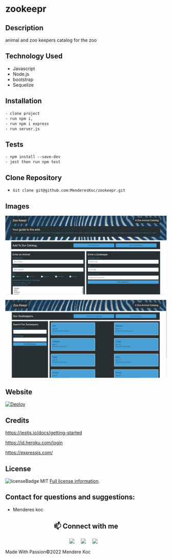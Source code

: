# zookeepr

## Description

animal and zoo keepers catalog for the zoo

## Technology Used

- Javascript
- Node.js
- bootstrap
- Sequelize

## Installation

```
- clone project
- run npm i,
- run npm i express
- run server.js

```

## Tests

```
- npm install --save-dev
- jest then run npm test

```

## Clone Repository

- `Git clone git@github.com:MenderesKoc/zookeepr.git`

## Images

![ScreenShot](/public/assets/images/Screenshot1.png)

![ScreenShot](/public/assets/images/Screenshot2.png)

## Website

[![Deploy](https://www.herokucdn.com/deploy/button.svg)](https://zookeepr-pro.herokuapp.com)

## Credits

https://jestjs.io/docs/getting-started

https://id.heroku.com/login

https://expressjs.com/

## License

![licenseBadge](https://img.shields.io/badge/License-MIT-blue.svg)
MIT
[Full license information]("MIT').

## Contact for questions and suggestions:

- Menderes koc

<h2  align="center">📫 Connect with me </h2>
<p align="center">
  <a target="_blank"href="https://www.linkedin.com/in/mendereskoc/"><img src="https://img.shields.io/badge/linkedin-%230077B5.svg?&style=for-the-badge&logo=linkedin&logoColor=white" /></a>&nbsp;&nbsp;&nbsp;&nbsp;
  <a target="_blank"href="https://twitter.com/Mendereskoc4"><img src="https://img.shields.io/badge/twitter-%231DA1F2.svg?&style=for-the-badge&logo=twitter&logoColor=white" /></a>&nbsp;&nbsp;&nbsp;&nbsp;
  <a href="mailto:mndrs.kc@gmail.com?subject=Hello%20Menderes,%20From%20Github"><img src="https://img.shields.io/badge/gmail-%23D14836.svg?&style=for-the-badge&logo=gmail&logoColor=white" /></a>&nbsp;&nbsp;&nbsp;&nbsp;
</p>

Made With Passion©️2022 Mendere Koc
